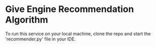 # Give Engine Recommendation Algorithm
To run this service on your local machine, clone the repo and start the 'recommender.py' file in your IDE.
